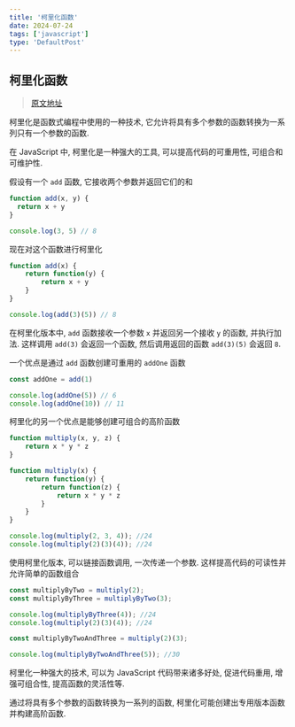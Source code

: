 ```yaml
---
title: '柯里化函数'
date: 2024-07-24
tags: ['javascript']
type: 'DefaultPost'
---
```


## 柯里化函数

> [原文地址](https://designtechworld.medium.com/everything-about-currying-in-javascript-a2614b82e6ca)

柯里化是函数式编程中使用的一种技术, 它允许将具有多个参数的函数转换为一系列只有一个参数的函数.

在 JavaScript 中, 柯里化是一种强大的工具, 可以提高代码的可重用性, 可组合和可维护性.

假设有一个 `add` 函数, 它接收两个参数并返回它们的和

```js
function add(x, y) {
  return x + y
}

console.log(3, 5) // 8
```

现在对这个函数进行柯里化

```js
function add(x) {
    return function(y) {
        return x + y
    }
}

console.log(add(3)(5)) // 8
```

在柯里化版本中, `add` 函数接收一个参数 `x` 并返回另一个接收 `y` 的函数, 并执行加法. 这样调用 `add(3)` 会返回一个函数, 然后调用返回的函数 `add(3)(5)` 会返回 `8`.

一个优点是通过 `add` 函数创建可重用的 `addOne` 函数

```js
const addOne = add(1)

console.log(addOne(5)) // 6
console.log(addOne(10)) // 11
```

柯里化的另一个优点是能够创建可组合的高阶函数

```js
function multiply(x, y, z) {
    return x * y * z
}

function multiply(x) {
    return function(y) {
        return function(z) {
            return x * y * z
        }
    }
}

console.log(multiply(2, 3, 4)); //24
console.log(multiply(2)(3)(4)); //24
```

使用柯里化版本, 可以链接函数调用, 一次传递一个参数. 这样提高代码的可读性并允许简单的函数组合

```js
const multiplyByTwo = multiply(2);
const multiplyByThree = multiplyByTwo(3);

console.log(multiplyByThree(4)); //24
console.log(multiply(2)(3)(4)); //24

const multiplyByTwoAndThree = multiply(2)(3);

console.log(multiplyByTwoAndThree(5)); //30
```

柯里化一种强大的技术, 可以为 JavaScript 代码带来诸多好处, 促进代码重用, 增强可组合性, 提高函数的灵活性等.

通过将具有多个参数的函数转换为一系列的函数, 柯里化可能创建出专用版本函数并构建高阶函数.
